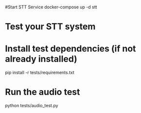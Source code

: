 #Start STT Service
docker-compose up -d stt

# Test your STT system
# Install test dependencies (if not already installed)
pip install -r tests/requirements.txt

# Run the audio test
python tests/audio_test.py